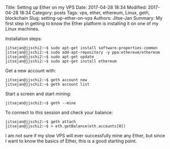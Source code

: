 Title: Setting up Ether on my VPS
Date: 2017-04-28 18:34
Modified: 2017-04-28 18:34
Category: posts
Tags: vps, ether, ethereum, Linux, geth, blockchain
Slug: setting-up-ether-on-vps
Authors: Jitse-Jan
Summary: My first step in getting to know the Ether platform is installing it on one of my Linux machines.

Installation steps:
``` shell
jitsejan@jjschi2:~$ sudo apt-get install software-properties-common
jitsejan@jjschi2:~$ sudo add-apt-repository -y ppa:ethereum/ethereum
jitsejan@jjschi2:~$ sudo apt-get update
jitsejan@jjschi2:~$ sudo apt-get install ethereum
```
Get a new account with:
``` shell
jitsejan@jjschi2:~$ geth account new
jitsejan@jjschi2:~$ geth account list
```

Start a screen and start mining:
``` shell
jitsejan@jjschi2:~$ geth --mine
```

To connect to this session and check your balance:
``` shell
jitsejan@jjschi2:~$ geth attach
jitsejan@jjschi2:~$ > eth.getBalance(eth.accounts[0])
```

I am not sure if my slow VPS will ever successfully mine any Ether, but since I want to know the basics of Ether, this is a good starting point.